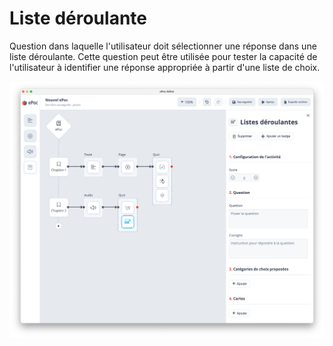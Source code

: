 # Liste déroulante

Question dans laquelle l'utilisateur doit sélectionner une réponse dans une liste déroulante. Cette question peut être utilisée pour tester la capacité de l'utilisateur à identifier une réponse appropriée à partir d'une liste de choix.

![Renseigner une liste déroulante](../images/dropdown.png)